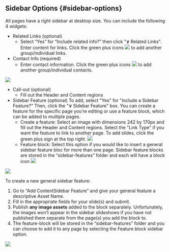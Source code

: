 ## Sidebar Options {#sidebar-options}

All pages have a right sidebar at desktop size. You can include the following 4 widgets:

* Related Links \(optional\)
  * Select “Yes” for “Include related info?” then click "**∨** Related Links". Enter content for links. Click the green plus icons ![](https://northwestern-engineering.gitbooks.io/main-mccormick-site/content/assets/60.png) to add another group/individual links.
* Contact Info \(required\)
  * Enter contact information. Click the green plus icons ![](https://northwestern-engineering.gitbooks.io/main-mccormick-site/content/assets/60.png) to add another group/individual contacts.

![](https://northwestern-engineering.gitbooks.io/main-mccormick-site/content/assets/62.png)

* Call-out \(optional\)
  * Fill out the Header and Content regions
* Sidebar Feature \(optional\) To add, select "Yes" for "Include a Sidebar Feature?" Then, click the "**∨** Sidebar Feature" box. You can create a feature for the specific page you’re editing or use a feature block, which can be added to multiple pages.
  * Create a feature: Select an image with dimensions 242 by 170px and fill out the Header and Content regions. Select the "Link Type" if you want the feature to link to another page. To add slides, click the green plus sign at the top right. ![](https://northwestern-engineering.gitbooks.io/main-mccormick-site/content/assets/60.png)
  * Feature block: Select this option if you would like to insert a general sidebar feature bloc for more than one page. Sidebar feature blocks are stored in the “sidebar-features” folder and each will have a block icon ![](https://northwestern-engineering.gitbooks.io/main-mccormick-site/content/assets/64-1.png)

![](https://northwestern-engineering.gitbooks.io/main-mccormick-site/content/assets/64.png)

To create a new general sidebar feature:

1. Go to “Add ContentSidebar Feature” and give your general feature a descriptive Asset Name.
2. Fill in the appropriate fields for your slide\(s\) and submit.
3. Publish **any image assets** added to the block separately. Unfortunately, the images won’t appear in the sidebar slideshows if you have not published them separate from the page\(s\) you add the block to.
4. The feature-block will be stored in the “sidebar-features” folder and you can choose to add it to any page by selecting the Feature block sidebar option.

![](https://northwestern-engineering.gitbooks.io/main-mccormick-site/content/assets/65.png)

